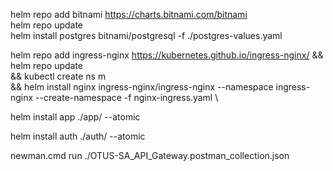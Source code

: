 helm repo add bitnami https://charts.bitnami.com/bitnami  
helm repo update \
helm install postgres bitnami/postgresql -f ./postgres-values.yaml

helm repo add ingress-nginx https://kubernetes.github.io/ingress-nginx/
&& helm repo update \
&& kubectl create ns m \
&& helm install nginx ingress-nginx/ingress-nginx --namespace ingress-nginx --create-namespace -f nginx-ingress.yaml \


helm install app ./app/ --atomic

helm install auth ./auth/ --atomic

newman.cmd run ./OTUS-SA_API_Gateway.postman_collection.json
